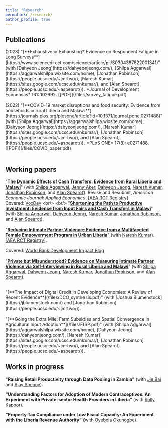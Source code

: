 ```yaml
---
title: "Research"
permalink: /research/
author_profile: true
---
```


<h2> Publications </h2>
(2023) "[**Exhaustive or Exhausting? Evidence on Respondent Fatigue in Long Surveys**](https://www.sciencedirect.com/science/article/pii/S0304387822001341)" (with [Dahyeon Jeong](https://dahyeonjeong.com/), [Shilpa Aggarwal](https://aggarwalshilpa.wixsite.com/home), [Jonathan Robinson](https://people.ucsc.edu/~jmrtwo/), [Naresh Kumar](https://sites.google.com/ucsc.edu/nkumar/),  and [Alan Spearot](https://people.ucsc.edu/~aspearot/)). *Journal of Development Economics* 161: 102992. [[PDF]](/files/survey_fatigue.pdf) <br/>
<br/>
(2022) "[**COVID-19 market disruptions and food security: Evidence from households in rural Liberia and Malawi**](https://journals.plos.org/plosone/article?id=10.1371/journal.pone.0271488)" (with [Shilpa Aggarwal](https://aggarwalshilpa.wixsite.com/home), [Dahyeon Jeong](https://dahyeonjeong.com/), [Naresh Kumar](https://sites.google.com/ucsc.edu/nkumar/), [Jonathan Robinson](https://people.ucsc.edu/~jmrtwo/), and [Alan Spearot](https://people.ucsc.edu/~aspearot/)). *PLoS ONE* 17(8): e0271488. [[PDF]](/files/COVID_paper.pdf) <br/>
<br/>


<h2> Working papers </h2>

"[**The Dynamic Effects of Cash Transfers: Evidence from Rural Liberia and Malawi**](/files/dynamic_effects.pdf)" (with [Shilpa Aggarwal](https://aggarwalshilpa.wixsite.com/home), [Jenny Aker](https://sites.tufts.edu/jennyaker/), [Dahyeon Jeong](https://dahyeonjeong.com/), [Naresh Kumar](https://sites.google.com/ucsc.edu/nkumar/), [Jonathan Robinson](https://people.ucsc.edu/~jmrtwo/), and [Alan Spearot](https://people.ucsc.edu/~aspearot/)). Revise and Resubmit, *American Economic Journal: Applied Economics*. [[AEA RCT Registry]](https://www.socialscienceregistry.org/trials/4869) <br/>
Covered: [VoxDev]([https://blogs.worldbank.org/impactevaluations/holistic-approach-tackling-intimate-partner-violence-among-marginalized-women](https://voxdev.org/topic/public-economics/dynamic-effects-cash-transfers-evidence-liberia-and-malawi)) <br/>
<br/>
"[**Shortening the Path to Productive Investment: Evidence from Input Fairs and Cash Transfers in Malawi**](/files/cashplus.pdf)" (with [Shilpa Aggarwal](https://aggarwalshilpa.wixsite.com/home), [Dahyeon Jeong](https://dahyeonjeong.com/), [Naresh Kumar](https://sites.google.com/ucsc.edu/nkumar/), [Jonathan Robinson](https://people.ucsc.edu/~jmrtwo/), and [Alan Spearot](https://people.ucsc.edu/~aspearot/)). <br/>
<br/>
"[**Reducing Intimate Partner Violence: Evidence from a Multifaceted Female Empowerment Program in Urban Liberia**](/files/RC_paper.pdf)" (with [Naresh Kumar](https://sites.google.com/ucsc.edu/nkumar/)). [[AEA RCT Registry]](https://www.socialscienceregistry.org/trials/4488). <br/>
<!-- Presented: [NEUDC 2021](https://sites.google.com/view/neudc2021), [PacDev 2022](https://cega.berkeley.edu/pacdev-2022-conference-schedule/), [MIEDC 2022](https://sites.google.com/a/umn.edu/miedc/conference-information/) <br/> -->
Covered: [World Bank Development Impact Blog](https://blogs.worldbank.org/impactevaluations/holistic-approach-tackling-intimate-partner-violence-among-marginalized-women) <br/>
<br/>
"[**Private but Misunderstood? Evidence on Measuring Intimate Partner Violence via Self-Interviewing in Rural Liberia and Malawi**](/files/ACASI_paper.pdf)" (with [Shilpa Aggarwal](https://aggarwalshilpa.wixsite.com/home), [Dahyeon Jeong](https://dahyeonjeong.com/), [Naresh Kumar](https://sites.google.com/ucsc.edu/nkumar/), [Jonathan Robinson](https://people.ucsc.edu/~jmrtwo/), and [Alan Spearot](https://people.ucsc.edu/~aspearot/)). <br/>
<!-- Presented: [IPA-GPRL Methods & Measurement Conference 2021](https://sites.google.com/view/researcher-gathering/program/october-28-methods-measurement?authuser=0) <br/> -->
<br/>
"[**The Impact of Digital Credit in Developing Economies: A Review of Recent Evidence**](/files/DCO_synthesis.pdf)" (with [Joshua Blumenstock](https://jblumenstock.com/) and [Jonathan Robinson](https://people.ucsc.edu/~jmrtwo/)). <br/>
<br/>
"[**Going the Extra Mile: Farm Subsidies and Spatial Convergence in Agricultural Input Adoption**](/files/FISP.pdf)" (with [Shilpa Aggarwal](https://aggarwalshilpa.wixsite.com/home), [Dahyeon Jeong](https://dahyeonjeong.com/), [Naresh Kumar](https://sites.google.com/ucsc.edu/nkumar/), [Jonathan Robinson](https://people.ucsc.edu/~jmrtwo/), and [Alan Spearot](https://people.ucsc.edu/~aspearot/)). <br/>


<h2> Works in progress </h2>

**"Raising Retail Productivity through Data Pooling in Zambia"** (with [Jie Bai](https://sites.google.com/site/jiebaiecon/home) and [Ajay Shenoy](https://people.ucsc.edu/~azshenoy/)). <br/> 

**“Understanding Factors for Adoption of Modern Contraceptives: An Experiment with Private-sector Health Providers in Liberia”** (with [Rolly Kapoor](https://rollykapoor.github.io/)). <br/>

**“Property Tax Compliance under Low Fiscal Capacity: An Experiment with the Liberia Revenue Authority”** (with [Oyebola Okunogbe](https://sites.google.com/site/oyebolaokunogbe/)). <br/>


